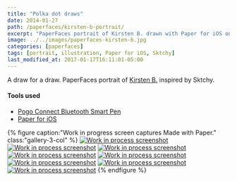 ```yaml
---
title: "Polka dot draws"
date: 2014-01-27
path: /paperfaces/kirsten-b-portrait/
excerpt: "PaperFaces portrait of Kirsten B. drawn with Paper for iOS on an iPad."
image: ../../images/paperfaces-kirsten-b.jpg
categories: [paperfaces]
tags: [portrait, illustration, Paper for iOS, Sktchy]
last_modified_at: 2017-01-17T16:11:01-05:00
---
```


A draw for a draw. PaperFaces portrait of [Kirsten B.](https://sktchy.com/WAPmzC) inspired by Sktchy.

#### Tools used

- [Pogo Connect Bluetooth Smart Pen](https://www.amazon.com/gp/product/B009K448L4/ref=as_li_ss_tl?ie=UTF8&camp=1789&creative=390957&creativeASIN=B009K448L4&linkCode=as2&tag=mademist-20)
- [Paper for iOS](https://paper.bywetransfer.com/)

{% figure caption:"Work in progress screen captures Made with Paper." class:"gallery-3-col" %}
[![Work in process screenshot](../../images/paperfaces-kirsten-b-process-1-600.jpg)](../../images/paperfaces-kirsten-b-process-1-lg.jpg)
[![Work in process screenshot](../../images/paperfaces-kirsten-b-process-2-600.jpg)](../../images/paperfaces-kirsten-b-process-2-lg.jpg)
[![Work in process screenshot](../../images/paperfaces-kirsten-b-process-3-600.jpg)](../../images/paperfaces-kirsten-b-process-3-lg.jpg)
[![Work in process screenshot](../../images/paperfaces-kirsten-b-process-4-600.jpg)](../../images/paperfaces-kirsten-b-process-4-lg.jpg)
[![Work in process screenshot](../../images/paperfaces-kirsten-b-process-5-600.jpg)](../../images/paperfaces-kirsten-b-process-5-lg.jpg)
[![Work in process screenshot](../../images/paperfaces-kirsten-b-process-6-600.jpg)](../../images/paperfaces-kirsten-b-process-6-lg.jpg)
[![Work in process screenshot](../../images/paperfaces-kirsten-b-process-7-600.jpg)](../../images/paperfaces-kirsten-b-process-7-lg.jpg)
[![Work in process screenshot](../../images/paperfaces-kirsten-b-process-8-600.jpg)](../../images/paperfaces-kirsten-b-process-8-lg.jpg)
{% endfigure %}
